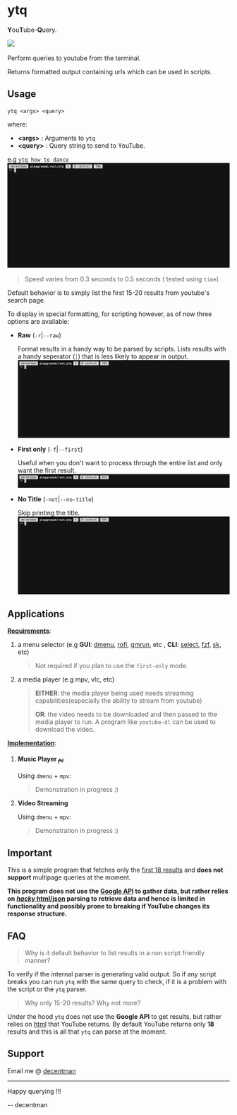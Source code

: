 # ytq
**Y**ou**T**ube-**Q**uery.

![](https://img.shields.io/badge/crates.io-0.1.0-green)

Perform queries to youtube from the terminal.

Returns formatted output containing urls which can be used in scripts.

## Usage
```
ytq <args> <query>
```
where:
	
- **\<args\>** : Arguments to `ytq`
- **\<query\>** : Query string to send to YouTube.

e.g ```ytq how to dance```
	![alt text](scr/demo.gif)
> Speed varies from 0.3 seconds to 0.5 seconds ( tested using `time`)

Default behavior is to simply list the first 15-20 results from youtube's search page.

To display in special formatting, for scripting however, as of now three options are available:
- **Raw** (`-r`|`--raw`)

	Format results in a handy way to be parsed by scripts. Lists results with a handy seperator (`┊`) that is less likely to appear in output.
	![alt text](scr/raw.gif)
	<!-- attach a gif of raw-mode in action -->

- **First only** (`-f`|`--first`)

	Useful when you don't want to process through the entire list and only want the first result.
	![alt text](scr/first.gif)
	<!-- attach a gif of first-only in action -->

- **No Title** (`-not`|`--no-title`)

	Skip printing the title.
	![alt text](scr/notitle.gif)
	<!-- attach a gif of no-title in action -->

## Applications

<u>**Requirements**</u>:
1. a menu selector (e.g **GUI**: <u>dmenu</u>, <u>rofi</u>, <u>gmrun</u>, etc , **CLI**: <u>select</u>, <u>fzf</u>, <u>sk</u>, etc)
	> Not required if you plan to use the `first-only` mode.
2. a media player (e.g mpv, vlc, etc) 
	> **EITHER**: the media player being used needs streaming capabilities(especially the ability to stream from youtube)
	> 
	> **OR**: the video needs to be downloaded and then passed to the media player to run. 
	> A program like `youtube-dl` can be used to download the video.

<u>**Implementation**</u>:
1. **Music Player ﱘ**

	Using `dmenu` + `mpv`:
	> Demonstration in progress :)
	<!-- attach a gif of music player in action -->

2. **Video Streaming**

	Using `dmenu` + `mpv`:
	> Demonstration in progress :)
	<!-- attach a gif of video streaming in action -->

## Important

This is a simple program that fetches only the <u>first 18 results</u>
and **does not support** multipage queries at the moment.

**This program does not use the <u>Google API</u> to gather data, but rather relies on
<u>_hacky_ html/json</u> parsing to retrieve data and hence is limited in functionality and possibly prone 
to breaking if YouTube changes its response structure.**

## FAQ

> Why is it default behavior to list results in a non script friendly manner?

To verify if the internal parser is generating valid output.
So if any script breaks you can run `ytq` with the same query to check,
if it is a problem with the script or the `ytq` parser.

> Why only 15-20 results? Why not more?

Under the hood `ytq` does not use the **Google API** to get results, but rather relies on <u>html</u> that YouTube returns.
By default YouTube returns only **18** results and this is all that `ytq` can parse at the moment.

## Support
Email me @ [decentman](77405159+decent-man@users.noreply.github.com)

---
Happy querying !!!

-- decentman
